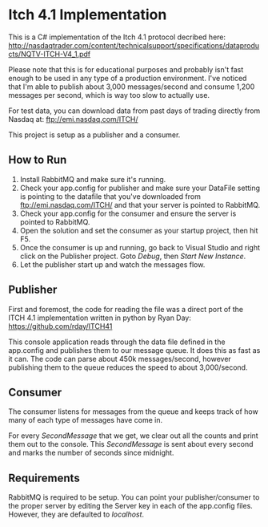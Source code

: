 # Itch 4.1 Implementation
This is a C# implementation of the Itch 4.1 protocol decribed here: http://nasdaqtrader.com/content/technicalsupport/specifications/dataproducts/NQTV-ITCH-V4_1.pdf

Please note that this is for educational purposes and probably isn't fast enough to be used in any type of a production environment. I've noticed that I'm able to publish about 3,000 messages/second and consume 1,200 messages per second, which is way too slow to actually use.

For test data, you can download data from past days of trading directly from Nasdaq at: ftp://emi.nasdaq.com/ITCH/

This project is setup as a publisher and a consumer.

## How to Run
1. Install RabbitMQ and make sure it's running.
1. Check your app.config for publisher and make sure your DataFile setting is pointing to the datafile that you've downloaded from ftp://emi.nasdaq.com/ITCH/ and that your server is pointed to RabbitMQ.
1. Check your app.config for the consumer and ensure the server is pointed to RabbitMQ.
1. Open the solution and set the consumer as your startup project, then hit F5.
1. Once the consumer is up and running, go back to Visual Studio and right click on the Publisher project. Goto _Debug_, then _Start New Instance_.
1. Let the publisher start up and watch the messages flow.

## Publisher
First and foremost, the code for reading the file was a direct port of the ITCH 4.1 implementation written in python by Ryan Day: https://github.com/rday/ITCH41

This console application reads through the data file defined in the app.config and publishes them to our message queue. It does this as fast as it can. The code can parse about 450k messages/second, however publishing them to the queue reduces the speed to about 3,000/second.

## Consumer
The consumer listens for messages from the queue and keeps track of how many of each type of messages have come in.

For every _SecondMessage_ that we get, we clear out all the counts and print them out to the console. This _SecondMessage_ is sent about every second and marks the number of seconds since midnight.

## Requirements
RabbitMQ is required to be setup. You can point your publisher/consumer to the proper server by editing the Server key in each of the app.config files. However, they are defaulted to _localhost_.